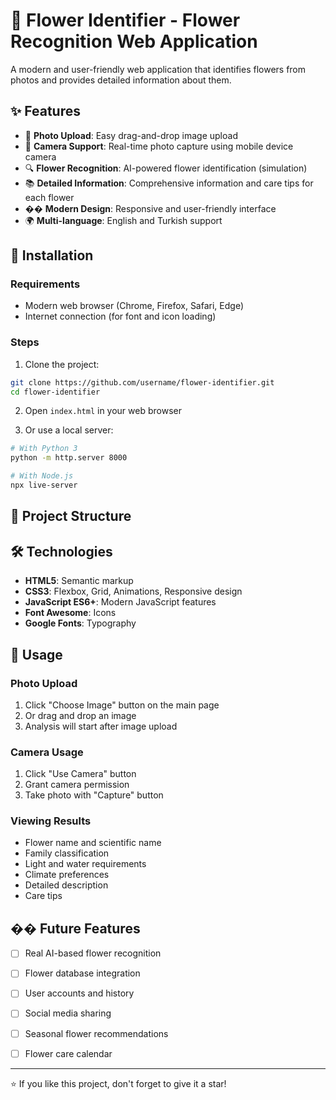 # 🌸 Flower Identifier - Flower Recognition Web Application

A modern and user-friendly web application that identifies flowers from photos and provides detailed information about them.

## ✨ Features

- 📁 **Photo Upload**: Easy drag-and-drop image upload
- 📱 **Camera Support**: Real-time photo capture using mobile device camera
- 🔍 **Flower Recognition**: AI-powered flower identification (simulation)
- 📚 **Detailed Information**: Comprehensive information and care tips for each flower
- �� **Modern Design**: Responsive and user-friendly interface
- 🌍 **Multi-language**: English and Turkish support

## 🚀 Installation

### Requirements
- Modern web browser (Chrome, Firefox, Safari, Edge)
- Internet connection (for font and icon loading)

### Steps
1. Clone the project:
```bash
git clone https://github.com/username/flower-identifier.git
cd flower-identifier
```

2. Open `index.html` in your web browser

3. Or use a local server:
```bash
# With Python 3
python -m http.server 8000

# With Node.js
npx live-server
```

## 📁 Project Structure

## 🛠️ Technologies

- **HTML5**: Semantic markup
- **CSS3**: Flexbox, Grid, Animations, Responsive design
- **JavaScript ES6+**: Modern JavaScript features
- **Font Awesome**: Icons
- **Google Fonts**: Typography

## 🎯 Usage

### Photo Upload
1. Click "Choose Image" button on the main page
2. Or drag and drop an image
3. Analysis will start after image upload

### Camera Usage
1. Click "Use Camera" button
2. Grant camera permission
3. Take photo with "Capture" button

### Viewing Results
- Flower name and scientific name
- Family classification
- Light and water requirements
- Climate preferences
- Detailed description
- Care tips

## �� Future Features

- [ ] Real AI-based flower recognition
- [ ] Flower database integration
- [ ] User accounts and history
- [ ] Social media sharing
- [ ] Seasonal flower recommendations
- [ ] Flower care calendar


---

⭐ If you like this project, don't forget to give it a star!
